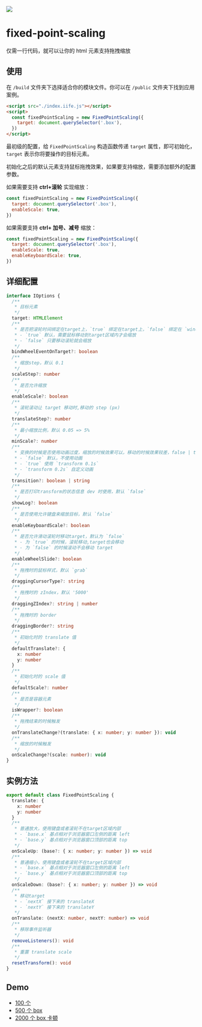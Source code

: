 ![](https://qiniu1.lxfriday.xyz/feoffer/1675935749458_35d72d2d-3869-4850-959d-049f7b581b70.png)

# fixed-point-scaling

仅需一行代码，就可以让你的 html 元素支持拖拽缩放

## 使用

在 `/build` 文件夹下选择适合你的模块文件。你可以在 `/public` 文件夹下找到应用案例。

```html
<script src="./index.iife.js"></script>
<script>
  const fixedPointScaling = new FixedPointScaling({
    target: document.querySelector('.box'),
  })
</script>
```

最初级的配置，给 `FixedPointScaling` 构造函数传递 `target` 属性，即可初始化，`target` 表示你将要操作的目标元素。

初始化之后的默认元素支持鼠标拖拽效果，如果要支持缩放，需要添加额外的配置参数。

如果需要支持 **ctrl+滚轮** 实现缩放：

```js
const fixedPointScaling = new FixedPointScaling({
  target: document.querySelector('.box'),
  enableScale: true,
})
```

如果需要支持 **ctrl+ 加号、减号** 缩放：

```js
const fixedPointScaling = new FixedPointScaling({
  target: document.querySelector('.box'),
  enableScale: true,
  enableKeyboardScale: true,
})
```

## 详细配置

```ts
interface IOptions {
  /**
   * 目标元素
   */
  target: HTMLElement
  /**
   * 是否把滚轮时间绑定在target上，`true` 绑定在target上，`false` 绑定在 `window` 上
   * - `true` 默认，需要鼠标移动到target区域内才会缩放
   * - `false` 只要移动滚轮就会缩放
   */
  bindWheelEventOnTarget?: boolean
  /**
   * 缩放step，默认 0.1
   */
  scaleStep?: number
  /**
   * 是否允许缩放
   */
  enableScale?: boolean
  /**
   * 滚轮滚动让 target 移动时,移动的 step (px)
   */
  translateStep?: number
  /**
   * 最小缩放比例，默认 0.05 => 5%
   */
  minScale?: number
  /**
   * 变换的时候是否使用动画过度，缩放的时候效果可以，移动的时候效果较差，false | true | `transform 0.1s`
   * - `false` 默认，不使用动画
   * - `true` 使用 `transform 0.1s`
   * - `transform 0.2s` 自定义动画
   */
  transition?: boolean | string
  /**
   * 是否打印transform的状态信息 dev 时使用，默认 `false`
   */
  showLog?: boolean
  /**
   * 是否使用允许键盘来缩放目标，默认 `false`
   */
  enableKeyboardScale?: boolean
  /**
   * 是否允许滑动滚轮时移动target，默认为 `false`
   * - 为 `true` 的时候，滚轮移动,target也会移动
   * - 为 `false` 的时候滚动不会移动 target
   */
  enableWheelSlide?: boolean
  /**
   * 拖拽时的鼠标样式，默认 `grab`
   */
  draggingCursorType?: string
  /**
   * 拖拽时的 zIndex，默认 '5000'
   */
  draggingZIndex?: string | number
  /**
   * 拖拽时的 border
   */
  draggingBorder?: string
  /**
   * 初始化时的 translate 值
   */
  defaultTranslate?: {
    x: number
    y: number
  }
  /**
   * 初始化时的 scale 值
   */
  defaultScale?: number
  /**
   * 是否是容器元素
   */
  isWrapper?: boolean
  /**
   * 拖拽结束的时候触发
   */
  onTranslateChange?(translate: { x: number; y: number }): void
  /**
   * 缩放的时候触发
   */
  onScaleChange?(scale: number): void
}
```

## 实例方法

```ts
export default class FixedPointScaling {
  translate: {
    x: number
    y: number
  }
  /**
   * 普通放大，使用键盘或者滚轮不在target区域内部
   * - `base.x` 基点相对于浏览器窗口左侧的距离 left
   * - `base.y` 基点相对于浏览器窗口顶部的距离 top
   */
  onScaleUp: (base?: { x: number; y: number }) => void
  /**
   * 普通缩小，使用键盘或者滚轮不在target区域内部
   * - `base.x` 基点相对于浏览器窗口左侧的距离 left
   * - `base.y` 基点相对于浏览器窗口顶部的距离 top
   */
  onScaleDown: (base?: { x: number; y: number }) => void
  /**
   * 移动target
   * - `nextX` 接下来的 translateX
   * - `nextY` 接下来的 translateY
   */
  onTranslate: (nextX: number, nextY: number) => void
  /**
   * 移除事件监听器
   */
  removeListeners(): void
  /**
   * 重置 translate scale
   */
  resetTransform(): void
}
```

## Demo

- [100 个](https://qiniu1.lxfriday.xyz/feoffer/1676197198539_cc9d2fa0-03e3-4c99-9b43-36a5edf7b3a0.html)
- [500 个 box](https://qiniu1.lxfriday.xyz/feoffer/1676197209991_1ace065d-79d1-427b-8207-fed66610cd8a.html)
- [2000 个 box 卡顿](https://qiniu1.lxfriday.xyz/feoffer/1676197222281_ed307850-2778-4cc9-b000-bb37a4e953be.html)
